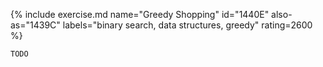{% include exercise.md name="Greedy Shopping" id="1440E" also-as="1439C" labels="binary search, data structures, greedy" rating=2600 %}

```
TODO
```
